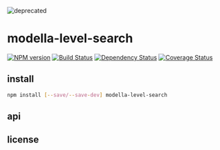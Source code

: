![deprecated](https://img.shields.io/badge/status-deprecated-red.svg?style=plastic)

# modella-level-search

[![NPM version](https://badge.fury.io/js/modella-level-search.png)](http://badge.fury.io/js/modella-level-search)
[![Build Status](https://secure.travis-ci.org/ramitos/modella-level-search.png)](http://travis-ci.org/ramitos/modella-level-search)
[![Dependency Status](https://gemnasium.com/ramitos/modella-level-search.png)](https://gemnasium.com/ramitos/modella-level-search)
[![Coverage Status](https://coveralls.io/repos/ramitos/modella-level-search/badge.png?branch=master)](https://coveralls.io/r/ramitos/modella-level-search?branch=master)

## install

```bash
npm install [--save/--save-dev] modella-level-search
```

## api

## license
